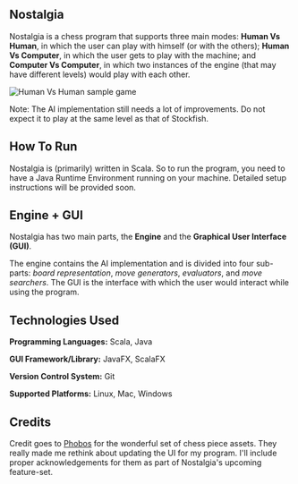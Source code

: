## Nostalgia

Nostalgia is a chess program that supports three main modes: **Human Vs Human**, in which the user can play with himself (or with the others); **Human Vs Computer**, in which the user gets to play with the machine; and **Computer Vs Computer**, in which two instances of the engine (that may have different levels) would play with each other.

![Human Vs Human sample game](/../screenshots/screenshots/nostalgia.png?raw=true "Sample Human Vs Human Game")

Note: The AI implementation still needs a lot of improvements. Do not expect it to play at the same level as that of Stockfish.

## How To Run

Nostalgia is (primarily) written in Scala. So to run the program, you need to have a Java Runtime Environment running on your machine. Detailed setup instructions will be provided soon.

## Engine + GUI

Nostalgia has two main parts, the **Engine** and the **Graphical User Interface (GUI)**.

The engine contains the AI implementation and is divided into four sub-parts: _board representation_, _move generators_, _evaluators_, and _move searchers_. The GUI is the interface with which the user would interact while using the program.

## Technologies Used

**Programming Languages:** Scala, Java

**GUI Framework/Library:** JavaFX, ScalaFX

**Version Control System:** Git

**Supported Platforms:** Linux, Mac, Windows

## Credits
Credit goes to [Phobos](https://itch.io/profile/phobos) for the wonderful set of chess piece assets.
They really made me rethink about updating the UI for my program. I'll include proper acknowledgements
for them as part of Nostalgia's upcoming feature-set.  

